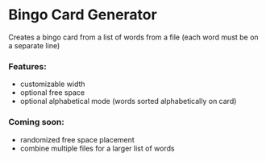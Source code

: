 # Bingo Card Generator
Creates a bingo card from a list of words from a file (each word must be on a separate line)
### Features:
- customizable width
- optional free space
- optional alphabetical mode (words sorted alphabetically on card)

### Coming soon:
- randomized free space placement
- combine multiple files for a larger list of words
